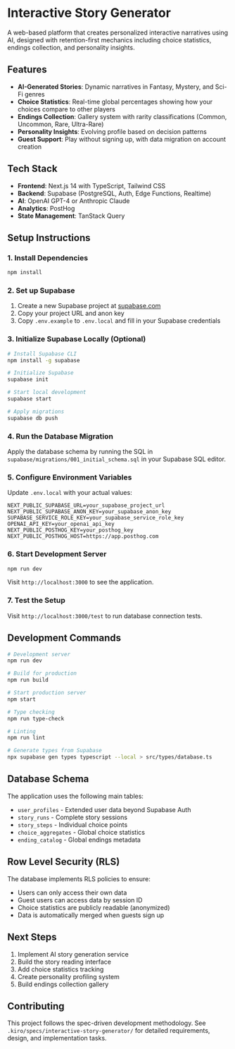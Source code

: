 # Interactive Story Generator

A web-based platform that creates personalized interactive narratives using AI, designed with retention-first mechanics including choice statistics, endings collection, and personality insights.

## Features

- **AI-Generated Stories**: Dynamic narratives in Fantasy, Mystery, and Sci-Fi genres
- **Choice Statistics**: Real-time global percentages showing how your choices compare to other players
- **Endings Collection**: Gallery system with rarity classifications (Common, Uncommon, Rare, Ultra-Rare)
- **Personality Insights**: Evolving profile based on decision patterns
- **Guest Support**: Play without signing up, with data migration on account creation

## Tech Stack

- **Frontend**: Next.js 14 with TypeScript, Tailwind CSS
- **Backend**: Supabase (PostgreSQL, Auth, Edge Functions, Realtime)
- **AI**: OpenAI GPT-4 or Anthropic Claude
- **Analytics**: PostHog
- **State Management**: TanStack Query

## Setup Instructions

### 1. Install Dependencies

```bash
npm install
```

### 2. Set up Supabase

1. Create a new Supabase project at [supabase.com](https://supabase.com)
2. Copy your project URL and anon key
3. Copy `.env.example` to `.env.local` and fill in your Supabase credentials

### 3. Initialize Supabase Locally (Optional)

```bash
# Install Supabase CLI
npm install -g supabase

# Initialize Supabase
supabase init

# Start local development
supabase start

# Apply migrations
supabase db push
```

### 4. Run the Database Migration

Apply the database schema by running the SQL in `supabase/migrations/001_initial_schema.sql` in your Supabase SQL editor.

### 5. Configure Environment Variables

Update `.env.local` with your actual values:

```env
NEXT_PUBLIC_SUPABASE_URL=your_supabase_project_url
NEXT_PUBLIC_SUPABASE_ANON_KEY=your_supabase_anon_key
SUPABASE_SERVICE_ROLE_KEY=your_supabase_service_role_key
OPENAI_API_KEY=your_openai_api_key
NEXT_PUBLIC_POSTHOG_KEY=your_posthog_key
NEXT_PUBLIC_POSTHOG_HOST=https://app.posthog.com
```

### 6. Start Development Server

```bash
npm run dev
```

Visit `http://localhost:3000` to see the application.

### 7. Test the Setup

Visit `http://localhost:3000/test` to run database connection tests.

## Development Commands

```bash
# Development server
npm run dev

# Build for production
npm run build

# Start production server
npm start

# Type checking
npm run type-check

# Linting
npm run lint

# Generate types from Supabase
npx supabase gen types typescript --local > src/types/database.ts
```

## Database Schema

The application uses the following main tables:

- `user_profiles` - Extended user data beyond Supabase Auth
- `story_runs` - Complete story sessions
- `story_steps` - Individual choice points
- `choice_aggregates` - Global choice statistics
- `ending_catalog` - Global endings metadata

## Row Level Security (RLS)

The database implements RLS policies to ensure:
- Users can only access their own data
- Guest users can access data by session ID
- Choice statistics are publicly readable (anonymized)
- Data is automatically merged when guests sign up

## Next Steps

1. Implement AI story generation service
2. Build the story reading interface
3. Add choice statistics tracking
4. Create personality profiling system
5. Build endings collection gallery

## Contributing

This project follows the spec-driven development methodology. See `.kiro/specs/interactive-story-generator/` for detailed requirements, design, and implementation tasks.